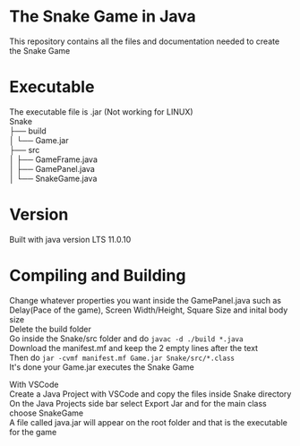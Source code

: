 # The Snake Game in Java
This repository contains all the files and documentation needed to create the Snake Game 
# Executable
The executable file is .jar (Not working for LINUX)  
Snake  
├── build  
│   └── Game.jar  
├── src  
│   ├── GameFrame.java  
│   ├── GamePanel.java  
│   └── SnakeGame.java  
 
# Version
Built with java version LTS 11.0.10  

# Compiling and Building
Change whatever properties you want inside the GamePanel.java such as Delay(Pace of the game), Screen Width/Height, Square Size and inital body size  
Delete the build folder  
Go inside the Snake/src folder and do `javac -d ./build *.java`  
Download the manifest.mf and keep the 2 empty lines after the text  
Then do `jar -cvmf manifest.mf Game.jar Snake/src/*.class`  
It's done your Game.jar executes the Snake Game  
  
With VSCode  
Create a Java Project with VSCode and copy the files inside Snake directory  
On the Java Projects side bar select Export Jar and for the main class choose SnakeGame  
A file called java.jar will appear on the root folder and that is the executable for the game  